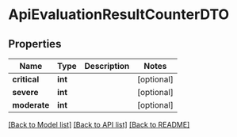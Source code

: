 # ApiEvaluationResultCounterDTO

## Properties
Name | Type | Description | Notes
------------ | ------------- | ------------- | -------------
**critical** | **int** |  | [optional] 
**severe** | **int** |  | [optional] 
**moderate** | **int** |  | [optional] 

[[Back to Model list]](../README.md#documentation-for-models) [[Back to API list]](../README.md#documentation-for-api-endpoints) [[Back to README]](../README.md)

